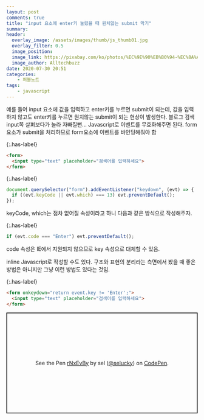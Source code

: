 ```yaml
---
layout: post
comments: true
title: "input 요소에 enter키 눌렀을 때 원치않는 submit 막기"
summary:
header:
  overlay_image: /assets/images/thumb/js_thumb01.jpg
  overlay_filter: 0.5
  image_position:
  image_link: https://pixabay.com/ko/photos/%EC%9E%90%EB%B0%94-%EC%8A%A4%ED%81%AC%EB%A6%BD%ED%8A%B8-%ED%94%84%EB%A1%9C%EA%B7%B8%EB%9E%98%EB%A8%B8-%EC%BD%94%EB%93%9C-4523100/
  image_author: Alltechbuzz
date: 2020-07-30 20:51
categories:
    - 퍼블노트
tags:
    - javascript
---
```


예를 들어 input 요소에 값을 입력하고 enter키를 누르면 submit이 되는데, 값을 입력하지 않고도 enter키를 누르면 원치않는 submit이 되는 현상이 발생한다. 블로그 검색 input쪽 살펴보다가 놀라 자빠질뻔... Javascript로 이벤트를 무효화해주면 된다. form요소가 submit을 처리하므로 form요소에 이벤트를 바인딩해줘야 함

{:.has-label}
```html
<form>
  <input type="text" placeholder="검색어를 입력하세요">
</form>
```

{:.has-label}
```javascript
document.querySelector("form").addEventListener("keydown", (evt) => {
  if ((evt.keyCode || evt.which) === 13) evt.preventDefault();
});
```

keyCode, which는 점차 없어질 속성이라고 하니 다음과 같은 방식으로 작성해주자.

{:.has-label}
```javascript
if (evt.code === "Enter") evt.preventDefault();
```

code 속성은 IE에서 지원되지 않으므로 key 속성으로 대체할 수 있음.

inline Javascript로 작성할 수도 있다. 구조와 표현의 분리라는 측면에서 봤을 때 좋은 방법은 아니지만 그냥 이런 방법도 있다는 것임.

{:.has-label}
```html
<form onkeydown="return event.key != 'Enter';">
  <input type="text" placeholder="검색어를 입력하세요">
</form>
```

<p class="codepen" data-height="265" data-theme-id="default" data-default-tab="js,result" data-user="selucky" data-slug-hash="rNxEvBy" style="height: 265px; box-sizing: border-box; display: flex; align-items: center; justify-content: center; border: 2px solid; margin: 1em 0; padding: 1em;" data-pen-title="rNxEvBy">
  <span>See the Pen <a href="https://codepen.io/selucky/pen/rNxEvBy">
  rNxEvBy</a> by sel (<a href="https://codepen.io/selucky">@selucky</a>)
  on <a href="https://codepen.io">CodePen</a>.</span>
</p>
<script async src="https://static.codepen.io/assets/embed/ei.js"></script>